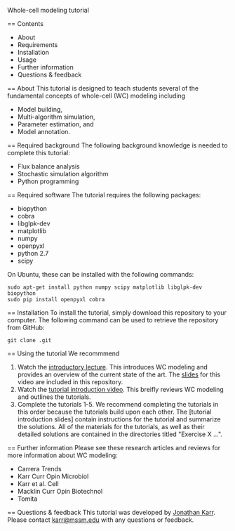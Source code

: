 Whole-cell modeling tutorial

== Contents
- About
- Requirements
- Installation
- Usage
- Further information
- Questions & feedback

== About
This tutorial is designed to teach students several of the fundamental concepts of whole-cell (WC) modeling including
- Model building,
- Multi-algorithm simulation,
- Parameter estimation, and
- Model annotation.

== Required background
The following background knowledge is needed to complete this tutorial:
- Flux balance analysis
- Stochastic simulation algorithm
- Python programming

== Required software
The tutorial requires the following packages:
- biopython
- cobra
- libglpk-dev
- matplotlib
- numpy
- openpyxl
- python 2.7
- scipy

On Ubuntu, these can be installed with the following commands:
```
sudo apt-get install python numpy scipy matplotlib libglpk-dev biopython
sudo pip install openpyxl cobra
```

== Installation
To install the tutorial, simply download this repository to your computer. The following command can be used to retrieve the repository from GitHub:
```
git clone .git

```

== Using the tutorial
We recommmend
1. Watch the [introductory lecture](). This introduces WC modeling and provides an overview of the current state of the art. The [slides](Introduction.pdf) for this video are included in this repository.
2. Watch the [tutorial introduction video](). This breifly reviews WC modeling and outlines the tutorials.
3. Complete the tutorials 1-5. We recommend completing the tutorials in this order because the tutorials build upon each other. The [tutorial introduction slides] contain instructions for the tutorial and summarize the solutions. All of the materials for the tutorials, as well as their detailed solutions are contained in the directories titled "Exercise X ...".

== Further information
Please see these research articles and reviews for more information about WC modeling:
- Carrera Trends
- Karr Curr Opin Microbiol
- Karr et al. Cell
- Macklin Curr Opin Biotechnol
- Tomita

== Questions & feedback
This tutorial was developed by [Jonathan Karr](http://www.karrlab.org). Please contact [karr@mssm.edu](mailto:karr@mssm.edu) with any questions or feedback.
